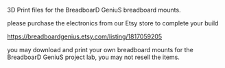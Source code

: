 3D Print files for the BreadboarD GeniuS breadboard mounts.

please purchase the electronics from our Etsy store to complete your build

https://breadboardgenius.etsy.com/listing/1817059205

you may download and print your own breadboard mounts for the BreadboarD GeniuS project lab, you may not resell the items.
